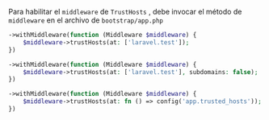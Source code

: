 Para habilitar el `middleware` de `TrustHosts` , debe invocar el método de `middleware` en el archivo de `bootstrap/app.php`

```php
->withMiddleware(function (Middleware $middleware) {
    $middleware->trustHosts(at: ['laravel.test']);
})

->withMiddleware(function (Middleware $middleware) {
    $middleware->trustHosts(at: ['laravel.test'], subdomains: false);
})

->withMiddleware(function (Middleware $middleware) {
    $middleware->trustHosts(at: fn () => config('app.trusted_hosts'));
})
```